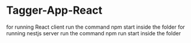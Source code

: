 # Tagger-App-React

for running React client run the command npm start inside the folder
for running nestjs server run the command npm run start inside the folder
